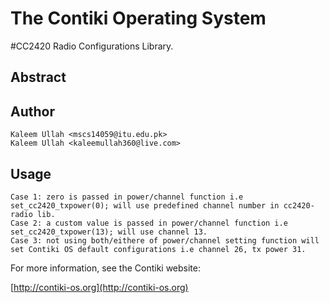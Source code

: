 The Contiki Operating System
============================

#CC2420 Radio Configurations Library.

## Abstract

## Author

	Kaleem Ullah <mscs14059@itu.edu.pk>
	Kaleem Ullah <kaleemullah360@live.com>

## Usage
	Case 1:	zero is passed in power/channel function i.e set_cc2420_txpower(0); will use predefined channel number in cc2420-radio lib.
	Case 2:	a custom value is passed in power/channel function i.e set_cc2420_txpower(13); will use channel 13.
	Case 3:	not using both/eithere of power/channel setting function will set Contiki OS default configurations i.e channel 26, tx power 31.

For more information, see the Contiki website:

[http://contiki-os.org](http://contiki-os.org)
